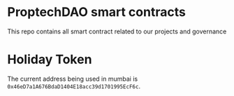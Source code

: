 # ProptechDAO smart contracts

This repo contains all smart contract related to our projects and governance



# Holiday Token 

The current address being used in mumbai is `0x46eD7a1A676BdaD1404E18acc39d1701995EcF6c`.